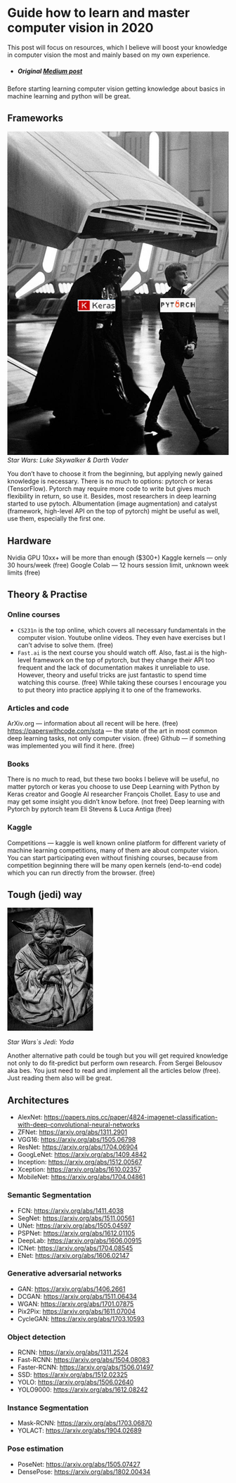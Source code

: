 # Guide how to learn and master computer vision in 2020

This post will focus on resources, which I believe will boost your knowledge in computer vision the most and mainly based on my own experience.

* ##### Original [Medium post](https://towardsdatascience.com/guide-to-learn-computer-vision-in-2020-36f19d92c934)

Before starting learning computer vision getting knowledge about basics in machine learning and python will be great.

## Frameworks
![keras_vs_torch.png](/images/guide_cv/keras_vs_torch.png)
*Star Wars: Luke Skywalker & Darth Vader*

You don’t have to choose it from the beginning, but applying newly gained knowledge is necessary.
There is no much to options: pytorch or keras (TensorFlow). Pytorch may require more code to write but gives much flexibility in return, so use it. Besides, most researchers in deep learning started to use pytoch.
Albumentation (image augmentation) and catalyst (framework, high-level API on the top of pytorch) might be useful as well, use them, especially the first one.

## Hardware

Nvidia GPU 10xx+ will be more than enough ($300+)
Kaggle kernels — only 30 hours/week (free)
Google Colab — 12 hours session limit, unknown week limits (free)

## Theory & Practise

### Online courses

* ```CS231n``` is the top online, which covers all necessary fundamentals in the computer vision. Youtube online videos. They even have exercises but I can’t advise to solve them. (free)
* ```Fast.ai``` is the next course you should watch off. Also, fast.ai is the high-level framework on the top of pytorch, but they change their API too frequent and the lack of documentation makes it unreliable to use. However, theory and useful tricks are just fantastic to spend time watching this course. (free)
While taking these courses I encourage you to put theory into practice applying it to one of the frameworks.

### Articles and code

ArXiv.org — information about all recent will be here. (free)
https://paperswithcode.com/sota — the state of the art in most common deep learning tasks, not only computer vision. (free)
Github — if something was implemented you will find it here. (free)

### Books

There is no much to read, but these two books I believe will be useful, no matter pytorch or keras you choose to use
Deep Learning with Python by Keras creator and Google AI researcher François Chollet. Easy to use and may get some insight you didn’t know before. (not free)
Deep learning with Pytorch by pytorch team Eli Stevens & Luca Antiga (free)

### Kaggle

Competitions — kaggle is well known online platform for different variety of machine learning competitions, many of them are about computer vision. You can start participating even without finishing courses, because from competition beginning there will be many open kernels (end-to-end code) which you can run directly from the browser. (free)

## Tough (jedi) way

![jedi.png](/images/guide_cv/jedi.png)

*Star Wars`s Jedi: Yoda*

Another alternative path could be tough but you will get required knowledge not only to do fit-predict but perform own research. From Sergei Belousov aka bes.
You just need to read and implement all the articles below (free). Just reading them also will be great.

## Architectures

* AlexNet: <https://papers.nips.cc/paper/4824-imagenet-classification-with-deep-convolutional-neural-networks>
* ZFNet: <https://arxiv.org/abs/1311.2901>
* VGG16: <https://arxiv.org/abs/1505.06798>
* ResNet: <https://arxiv.org/abs/1704.06904>
* GoogLeNet: <https://arxiv.org/abs/1409.4842>
* Inception: <https://arxiv.org/abs/1512.00567>
* Xception: <https://arxiv.org/abs/1610.02357>
* MobileNet: <https://arxiv.org/abs/1704.04861>

### Semantic Segmentation

* FCN: <https://arxiv.org/abs/1411.4038>
* SegNet: <https://arxiv.org/abs/1511.00561>
* UNet: <https://arxiv.org/abs/1505.04597>
* PSPNet: <https://arxiv.org/abs/1612.01105>
* DeepLab: <https://arxiv.org/abs/1606.00915>
* ICNet: <https://arxiv.org/abs/1704.08545>
* ENet: <https://arxiv.org/abs/1606.02147>

### Generative adversarial networks

* GAN: <https://arxiv.org/abs/1406.2661>
* DCGAN: <https://arxiv.org/abs/1511.06434>
* WGAN: <https://arxiv.org/abs/1701.07875>
* Pix2Pix: <https://arxiv.org/abs/1611.07004>
* CycleGAN: <https://arxiv.org/abs/1703.10593>

### Object detection

* RCNN: <https://arxiv.org/abs/1311.2524>
* Fast-RCNN: <https://arxiv.org/abs/1504.08083>
* Faster-RCNN: <https://arxiv.org/abs/1506.01497>
* SSD: <https://arxiv.org/abs/1512.02325>
* YOLO: <https://arxiv.org/abs/1506.02640>
* YOLO9000: <https://arxiv.org/abs/1612.08242>
  
### Instance Segmentation

* Mask-RCNN: <https://arxiv.org/abs/1703.06870>
* YOLACT: <https://arxiv.org/abs/1904.02689>

### Pose estimation

* PoseNet: <https://arxiv.org/abs/1505.07427>
* DensePose: <https://arxiv.org/abs/1802.00434>